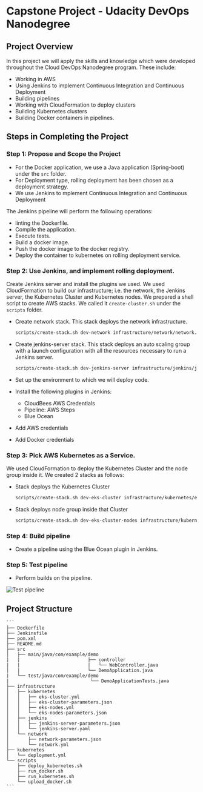 # Capstone Project - Udacity DevOps Nanodegree 

## Project Overview

In this project we will apply the skills and knowledge which were developed throughout the Cloud DevOps Nanodegree program. These include:

- Working in AWS
- Using Jenkins to implement Continuous Integration and Continuous Deployment
- Building pipelines
- Working with CloudFormation to deploy clusters
- Building Kubernetes clusters
- Building Docker containers in pipelines.

## Steps in Completing the Project
### Step 1: Propose and Scope the Project
- For the Docker application, we use a Java application (Spring-boot) under the `src` folder.
- For Deployment type, rolling deployment has been chosen as a deployment strategy.
- We use Jenkins to mplement Continuous Integration and Continuous Deployment

The Jenkins pipeline will perform the following operations:
* linting the Dockerfile.
* Compile the application.
* Execute tests.
* Build a docker image.
* Push the docker image to the docker registry.
* Deploy the container to kubernetes on rolling deployment service. 

### Step 2: Use Jenkins, and implement rolling deployment. 
Create Jenkins server and install the plugins we used. We used CloudFormation to build our infrastructure; i.e. the network, the Jenkins server, the Kubernetes Cluster and Kubernetes nodes. We prepared a shell script to create AWS stacks. We called it `create-cluster.sh` under the `scripts` folder.

- Create network stack. This stack deploys the network infrastructure.

    ```bash
    scripts/create-stack.sh dev-network infrastructure/network/network.yml infrastructure/network/network-parameters.json
    ```
- Create jenkins-server stack. This stack deploys an auto scaling group with a launch configuration with all the resources necessary to run a Jenkins server.

    ```bash
    scripts/create-stack.sh dev-jenkins-server infrastructure/jenkins/jenkins-server.yml infrastructure/jenkins/jenkins-server-parameters.json
    ```
- Set up the environment to which we will deploy code.
- Install the following plugins in Jenkins:
  - CloudBees AWS Credentials
  - Pipeline: AWS Steps
  - Blue Ocean
- Add AWS credentials
- Add Docker credentials

### Step 3: Pick AWS Kubernetes as a Service.
We used CloudFormation to deploy the Kubernetes Cluster and the node group inside it. We created 2 stacks as follows:

- Stack deploys the Kubernetes Cluster

    ```bash
    scripts/create-stack.sh dev-eks-cluster infrastructure/kubernetes/eks-cluster.yml infrastructure/kubernetes/eks-cluster-parameters.json
     ```
 - Stack deploys node group inside that Cluster
 
    ```bash 
    scripts/create-stack.sh dev-eks-cluster-nodes infrastructure/kubernetes/eks-nodes.yml  infrastructure/kubernetes/eks-nodes-parameters.json
     ```

### Step 4: Build pipeline
- Create a pipeline using the Blue Ocean plugin in Jenkins.

### Step 5: Test pipeline
- Perform builds on the pipeline.

![Test pipeline](screenshots/pipeline-jenkinss.png)

## Project Structure

    ```
    ├── Dockerfile
    ├── Jenkinsfile
    ├── pom.xml
    ├── README.md
    ├── src
    │   ├── main/java/com/example/demo
    |   |                         ├── controller
    |   |                         |   └── WebController.java
    │   |                         └── DemoApplication.java   
    |   └── test/java/com/example/demo
    |                              └── DemoApplicationTests.java
    ├── infrastructure
    │   ├── kubernetes
    │   │   ├── eks-cluster.yml
    │   │   ├── eks-cluster-parameters.json 
    │   │   ├── eks-nodes.yml
    │   │   └── eks-nodes-parameters.json
    │   ├── jenkins
    │   │   ├── jenkins-server-parameters.json
    │   │   └── jenkins-server.yaml
    │   └── network
    │       ├── network-parameters.json
    │       └── network.yml
    ├── kubernetes
    │   └── deployment.yml
    └── scripts
        ├── deploy_kubernetes.sh
        ├── run_docker.sh
        ├── run_kubernetes.sh
        └── upload_docker.sh
    ```
